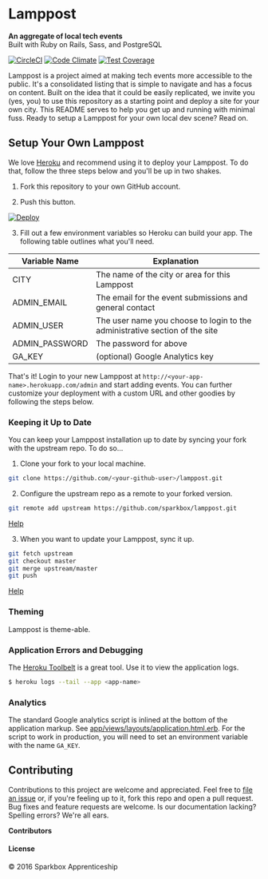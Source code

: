 # Lamppost
**An aggregate of local tech events**  
Built with Ruby on Rails, Sass, and PostgreSQL

[![CircleCI](https://circleci.com/gh/sparkbox/lamppost.svg?style=svg)](https://circleci.com/gh/sparkbox/lamppost) [![Code Climate](https://codeclimate.com/github/sparkbox/local-events-project/badges/gpa.svg)](https://codeclimate.com/github/sparkbox/local-events-project) [![Test Coverage](https://codeclimate.com/github/sparkbox/local-events-project/badges/coverage.svg)](https://codeclimate.com/github/sparkbox/local-events-project/coverage)

Lamppost is a project aimed at making tech events more accessible to the public. It's a consolidated listing that is simple to navigate and has a focus on content. Built on the idea that it could be easily replicated, we invite you (yes, you) to use this repository as a starting point and deploy a site for your own city. This README serves to help you get up and running with minimal fuss. Ready to setup a Lamppost for your own local dev scene? Read on.

## Setup Your Own Lamppost
We love [Heroku](https://www.heroku.com/) and recommend using it to deploy your Lamppost. To do that, follow the three steps below and you'll be up in two shakes.

1. Fork this repository to your own GitHub account.

2. Push this button.

  [![Deploy](https://www.herokucdn.com/deploy/button.svg)](https://heroku.com/deploy)

3. Fill out a few environment variables so Heroku can build your app. The following table outlines what you'll need.

| Variable Name  | Explanation |
| -------------  | ----------- |
| CITY | The name of the city or area for this Lamppost |
| ADMIN_EMAIL | The email for the event submissions and general contact  |
| ADMIN_USER | The user name you choose to login to the administrative section of the site  |
| ADMIN_PASSWORD | The password for above |
| GA_KEY | (optional) Google Analytics key |

That's it! Login to your new Lamppost at `http://<your-app-name>.herokuapp.com/admin` and start adding events. You can further customize your deployment with a custom URL and other goodies by following the steps below.

### Keeping it Up to Date
You can keep your Lamppost installation up to date by syncing your fork with the upstream repo. To do so...

1. Clone your fork to your local machine.
```bash
git clone https://github.com/<your-github-user>/lamppost.git
```

2. Configure the upstream repo as a remote to your forked version.  
```bash
git remote add upstream https://github.com/sparkbox/lamppost.git
```
[Help](https://help.github.com/articles/configuring-a-remote-for-a-fork/)

3. When you want to update your Lamppost, sync it up.
```bash
git fetch upstream  
git checkout master
git merge upstream/master
git push
```
[Help](https://help.github.com/articles/syncing-a-fork/)

### Theming
Lamppost is theme-able.

### Application Errors and Debugging
The [Heroku Toolbelt](https://toolbelt.heroku.com/) is a great tool. Use it to view the application logs.
```bash
$ heroku logs --tail --app <app-name>
```
### Analytics
The standard Google analytics script is inlined at the bottom of the application markup. See [app/views/layouts/application.html.erb](https://github.com/sparkbox/lamppost/blob/master/app/views/layouts/application.html.erb#L55). For the script to work in production, you will need to set an environment variable with the name `GA_KEY`.

## Contributing
Contributions to this project are welcome and appreciated. Feel free to [file an issue](https://github.com/sparkbox/lamppost/issues) or, if you're feeling up to it, fork this repo and open a pull request. Bug fixes and feature requests are welcome. Is our documentation lacking? Spelling errors? We're all ears.

**Contributors**


#### License
&copy; 2016 Sparkbox Apprenticeship
